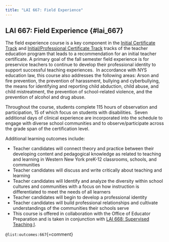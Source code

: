 ```yaml
---
title: "LAI 667: Field Experience"
---
```


## LAI 667: Field Experience {#lai_667}

 The field experience course is a key component in the 
[Initial Certificate Track](#initial-certificate-track) and 
[Initial/Professional Certificate Track](#initial-professional-certificate-track)
tracks of the teacher education program that leads to a recommendation for an 
initial teacher certificate. A primary goal of the fall semester field experience 
is for preservice teachers to continue to develop their professional identity to 
support successful teaching experiences.  In accordance with NYS education law, 
this course also addresses the following areas: Arson and fire prevention, 
the prevention of harassment, bullying and cyberbullying, the means for 
identifying and reporting child abduction, child abuse, and child mistreatment, 
the prevention of school-related violence, and the prevention of alcohol and drug abuse.  

Throughout the course, students complete 115 hours of observation and participation, 
15 of which focus on students with disabilities.  Seven additional days of clinical 
experience are incorporated into the schedule to engage with diverse school 
communities and to observe/participate across the grade span of the certification level.  

Additional learning outcomes include:

- Teacher candidates will connect theory and practice between their developing 
  content and pedagogical knowledge as related to teaching and learning in 
  Western New York preK-12 classrooms, schools, and communities
- Teacher candidates will discuss and write critically about teaching and learning
- Teacher candidates will Identify and analyze the diversity within school 
  cultures and communities with a focus on how instruction is differentiated to 
  meet the needs of all learners
- Teacher candidates will begin to develop a professional identity
- Teacher candidates will build professional relationships and cultivate 
  understandings of the communities their schools serve
- This course is offered in collaboration with the Office of Educator Preparation and 
  is taken in conjunction with [LAI 668: Supervised Teaching I](#lai_668).


` @list:outcomes:667 `{=comment}

